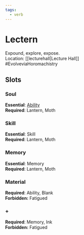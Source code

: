 ```yaml
---
tags:
  - verb
---
```

# Lectern
Expound, explore, expose.<br>Location: [[lecturehall|Lecture Hall]]<br> #EvolveviaHoromachistry 
## Slots
### Soul
**Essential**: [Ability](https://uadaf.theevilroot.xyz/rowenarium/element/ability)<br>**Required**: Lantern, Moth
### Skill
**Essential**: Skill<br>**Required**: Lantern, Moth
### Memory
**Essential**: Memory<br>**Required**: Lantern, Moth
### Material
**Required**: Ability, Blank <br>**Forbidden:** Fatigued
### +
**Required**: Memory, Ink<br>**Forbidden:** Fatigued

